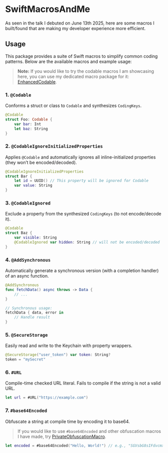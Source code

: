 # SwiftMacrosAndMe

As seen in the talk I debuted on June 13th 2025, here are some macros I built/found that are making my developer experience more efficient.

## Usage

This package provides a suite of Swift macros to simplify common coding patterns. Below are the available macros and example usage:

> **Note:** If you would like to try the codable macros I am showcasing here, you can use my dedicated macro package for it: [EnhancedCodable](https://github.com/Mcrich23/EnhancedCodable).

### 1. `@Codable`
Conforms a struct or class to `Codable` and synthesizes `CodingKeys`.

```swift
@Codable
struct Foo: Codable {
    var bar: Int
    let baz: String
}
```

### 2. `@CodableIgnoreInitializedProperties`
Applies `@Codable` and automatically ignores all inline-initialized properties (they won’t be encoded/decoded).

```swift
@CodableIgnoreInitializedProperties
struct Bar {
    let id = UUID() // This property will be ignored for Codable
    var value: String
}
```

### 3. `@CodableIgnored`
Exclude a property from the synthesized `CodingKeys` (to not encode/decode it).

```swift
@Codable
struct Baz {
    var visible: String
    @CodableIgnored var hidden: String // will not be encoded/decoded
}
```

### 4. `@AddSynchronous`
Automatically generate a synchronous version (with a completion handler) of an async function.

```swift
@AddSynchronous
func fetchData() async throws -> Data {
    // ...
}

// Synchronous usage:
fetchData { data, error in
    // Handle result
}
```

### 5. `@SecureStorage`
Easily read and write to the Keychain with property wrappers.

```swift
@SecureStorage("user_token") var token: String?
token = "mySecret"
```

### 6. `#URL`
Compile-time checked URL literal. Fails to compile if the string is not a valid URL.

```swift
let url = #URL("https://example.com")
```

### 7. `#base64Encoded`
Obfuscate a string at compile time by encoding it to base64.

> If you would like to use `#base64Encoded` and other obfuscation macros I have made, try [PrivateObfuscationMacro](https://github.com/Mcrich23/PrivateObfuscationMacro).

```swift
let encoded = #base64Encoded("Hello, World!") // e.g., "SGVsbG8sIFdvcmxkIQ=="
```
